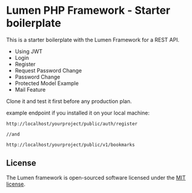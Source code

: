 # Lumen PHP Framework - Starter boilerplate


This is a starter boilerplate with the Lumen Framework for a REST API.

- Using JWT
- Login
- Register
- Request Password Change
- Password Change
- Protected Model Example
- Mail Feature


Clone it and test it first before any production plan.

example endpoint if you installed it on your local machine:
````
http://localhost/yourproject/public/auth/register

//and

http://localhost/yourproject/public/v1/bookmarks
````



## License

The Lumen framework is open-sourced software licensed under the [MIT license](https://opensource.org/licenses/MIT).
